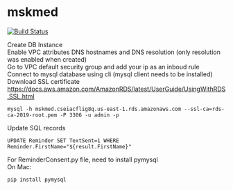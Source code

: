 # mskmed
[![Build Status](https://travis-ci.org/lohs/mskmed.svg?branch=master)](https://travis-ci.org/lohs/mskmed)

Create DB Instance <br>
Enable VPC attributes DNS hostnames and DNS resolution (only resolution was enabled when created)<br>
Go to VPC default security group and add your ip as an inboud rule<br>
Connect to mysql database using cli (mysql client needs to be installed)<br>
Download SSL certificate
https://docs.aws.amazon.com/AmazonRDS/latest/UserGuide/UsingWithRDS.SSL.html
```
mysql -h mskmed.cseiacflig8q.us-east-1.rds.amazonaws.com --ssl-ca=rds-ca-2019-root.pem -P 3306 -u admin -p
```

Update SQL records
```
UPDATE Reminder SET TextSent=1 WHERE Reminder.FirstName="${result.FirstName}"
```


For ReminderConsent.py file, need to install pymysql<br>
On Mac:
```
pip install pymysql
```
